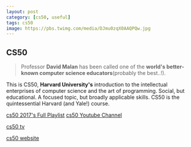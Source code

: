 ```yaml
---
layout: post
category: [cs50, useful]
tags: cs50
image: https://pbs.twimg.com/media/DJmu0zqX0AAQPQw.jpg
---
```



## CS50

>Professor **David Malan** has been called one of the **world's better-known computer science educators**(probably the best..!).

This is CS50, **Harvard University's** introduction to the intellectual enterprises of computer science and the art of programming. Social, but educational. A focused topic, but broadly applicable skills. CS50 is the quintessential Harvard (and Yale!) course.

[cs50 2017's Full Playlist](https://www.youtube.com/playlist?list=PLhQjrBD2T3828ZVcVzEIhsHVgjANGZveu)
[cs50 Youtube Channel](https://www.youtube.com/channel/UCcabW7890RKJzL968QWEykA)

[cs50 tv](http://cs50.tv)

[cs50 website](https://cs50.harvard.edu/college/)

